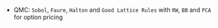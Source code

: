 - QMC: `Sobol`, `Faure`, `Halton` and `Good Lattice Rules` with `RW`, `BB` and `PCA` for option pricing

